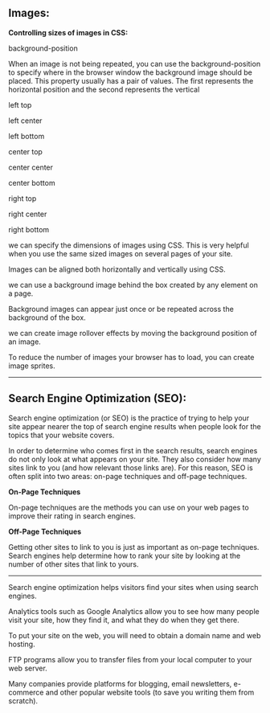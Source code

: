 ## Images:

**Controlling sizes of images in CSS:**

background-position

When an image is not being repeated, you can use the background-position
 to specify where in the browser window the background image should be placed. This property usually has a pair of values. The first represents the horizontal position and the second represents the vertical

 left top

 left center

 left bottom

 center top

 center center

 center bottom

 right top

 right center

 right bottom


we can specify the dimensions of images using CSS. This is very helpful when you use the same sized images on several pages of your site.

 Images can be aligned both horizontally and vertically using CSS.

 we can use a background image behind the box created by any element on a page. 


 Background images can appear just once or be repeated across the background of the box.

 we can create image rollover effects by moving the background position of an image.

 To reduce the number of images your browser has to load, you can create image sprites.

 ------------

## Search Engine Optimization (SEO):

Search engine optimization (or SEO) is the practice of trying to help your site appear nearer the top of search engine results when people look for the topics that your website covers.

In order to determine who comes first in the search results, search engines do not only look at what appears on your site. They also consider how many sites link to you (and how relevant those links are). For this reason, SEO is often split into two areas: on-page techniques and off-page techniques.

**On-Page Techniques**

On-page techniques are the methods you can use on your web pages to improve their rating in search engines.

**Off-Page Techniques**

Getting other sites to link to you is just as important as on-page techniques. Search engines help determine how to rank your site by looking at the number of other sites that link to yours.

-----------

Search engine optimization helps visitors find your sites when using search engines.

 Analytics tools such as Google Analytics allow you to see how many people visit your site, how they find it, and what they do when they get there.

 To put your site on the web, you will need to obtain a domain name and web hosting.

 FTP programs allow you to transfer files from your local computer to your web server.

 Many companies provide platforms for blogging, email newsletters, e-commerce and other popular website tools (to save you writing them from scratch).